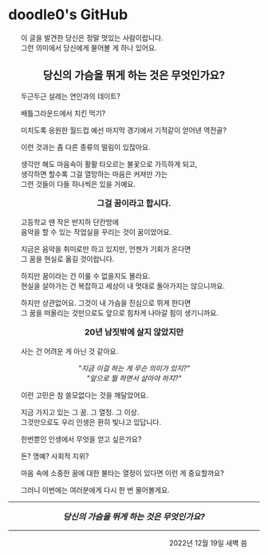 # doodle0's GitHub

이 글을 발견한 당신은 정말 멋있는 사람이랍니다.\
그런 의미에서 당신에게 물어볼 게 하나 있어요.

## 당신의 가슴을 뛰게 하는 것은 무엇인가요?

두근두근 설레는 연인과의 데이트?

배틀그라운드에서 치킨 먹기?

미치도록 응원한 월드컵 예선 마지막 경기에서 기적같이 얻어낸 역전골?

이런 것과는 좀 다른 종류의 떨림이 있잖아요.

생각만 해도 마음속이 활활 타오르는 불꽃으로 가득하게 되고,\
생각하면 할수록 그걸 열망하는 마음은 커져만 가는\
그런 것들이 다들 하나씩은 있을 거예요.

### 그걸 꿈이라고 합시다.

고등학교 땐 작은 반지하 단칸방에\
음악을 할 수 있는 작업실을 꾸리는 것이 꿈이었어요.

지금은 음악을 취미로만 하고 있지만, 언젠가 기회가 온다면\
그 꿈을 현실로 옮길 것이랍니다.

하지만 꿈이라는 건 이룰 수 없을지도 몰라요.\
현실을 살아가는 건 복잡하고 세상이 내 멋대로 돌아가지는 않으니까요.

하지만 상관없어요. 그것이 내 가슴을 진심으로 뛰게 한다면\
그 꿈을 떠올리는 것만으로도 앞으로 힘차게 나아갈 힘이 생기니까요.

### 20년 남짓밖에 살지 않았지만

사는 건 어려운 게 아닌 것 같아요.

<span class="center">

*"지금 이걸 하는 게 무슨 의미가 있지?"\
"앞으로 뭘 하면서 살아야 하지?"*

</span>

이런 고민은 참 쓸모없다는 것을 깨달았어요.

지금 가지고 있는 그 꿈. 그 열정. 그 이상.\
그것만으로도 우리 인생은 환히 빛나고 있답니다.

한번뿐인 인생에서 무엇을 얻고 싶은가요?

돈? 명예? 사회적 지위?

마음 속에 소중한 꿈에 대한 불타는 열정이 있다면 이런 게 중요할까요?

그러니 이번에는 여러분에게 다시 한 번 물어볼게요.

---

### *당신의 가슴을 뛰게 하는 것은 무엇인가요?*

---

<p style="text-align: right">2022년 12월 19일 새벽 씀</p>

<style>
    .main-content {
        max-width: 48rem;
    }
    .center {
        text-align: center;
    }
    h2, h3 {
        text-align: center;
    }
    h3 {
        margin-top: 1rem;
    }
    p {
        padding-left: 5%;
        padding-right: 5%;
    }
</style>
